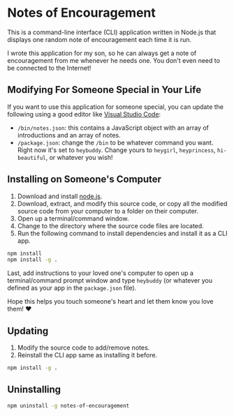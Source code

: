 # Notes of Encouragement

This is a command-line interface (CLI) application written in Node.js that displays one random note of encouragement each time it is run.

I wrote this application for my son, so he can always get a note of encouragement from me whenever he needs one. You don't even need to be connected to the Internet!

## Modifying For Someone Special in Your Life

If you want to use this application for someone special, you can update the following using a good editor like [Visual Studio Code](https://code.visualstudio.com):

* `/bin/notes.json`: this contains a JavaScript object with an array of introductions and an array of notes.
* `/package.json`: change the `/bin` to be whatever command you want. Right now it's set to `heybuddy`. Change yours to `heygirl`, `heyprincess`, `hi-beautiful`, or whatever you wish!

## Installing on Someone's Computer

1. Download and install [node.js](https://nodejs.org).
1. Download, extract, and modify this source code, or copy all the modified source code from your computer to a folder on their computer.
1. Open up a terminal/command window.
1. Change to the directory where the source code files are located.
1. Run the following command to install dependencies and install it as a CLI app.

```bash
npm install
npm install -g .
```

Last, add instructions to your loved one's computer to open up a terminal/command prompt window and type `heybuddy` (or whatever you defined as your app in the `package.json` file).

Hope this helps you touch someone's heart and let them know you love them! ❤

## Updating

1. Modify the source code to add/remove notes.
1. Reinstall the CLI app same as installing it before.

```bash
npm install -g .
```

## Uninstalling

```bash
npm uninstall -g notes-of-encouragement
```
